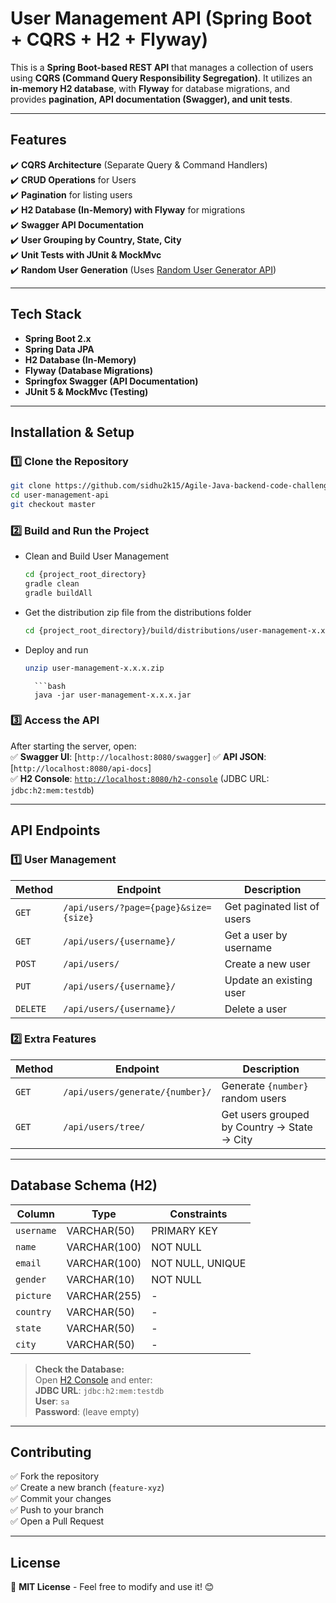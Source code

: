 # **User Management API (Spring Boot + CQRS + H2 + Flyway)**
This is a **Spring Boot-based REST API** that manages a collection of users using **CQRS (Command Query Responsibility Segregation)**. It utilizes an **in-memory H2 database**, with **Flyway** for database migrations, and provides **pagination, API documentation (Swagger), and unit tests**.

---

## **Features**
✔️ **CQRS Architecture** (Separate Query & Command Handlers)  
✔️ **CRUD Operations** for Users  
✔️ **Pagination** for listing users  
✔️ **H2 Database (In-Memory) with Flyway** for migrations  
✔️ **Swagger API Documentation**  
✔️ **User Grouping by Country, State, City**  
✔️ **Unit Tests with JUnit & MockMvc**  
✔️ **Random User Generation** (Uses [Random User Generator API](https://randomuser.me))  

---

## **Tech Stack**
- **Spring Boot 2.x**
- **Spring Data JPA**
- **H2 Database (In-Memory)**
- **Flyway (Database Migrations)**
- **Springfox Swagger (API Documentation)**
- **JUnit 5 & MockMvc (Testing)**

---

## **Installation & Setup**

### **1️⃣ Clone the Repository**
```sh
git clone https://github.com/sidhu2k15/Agile-Java-backend-code-challenge.git
cd user-management-api
git checkout master
```

### **2️⃣ Build and Run the Project**
* Clean and Build User Management
    ```bash
    cd {project_root_directory}
    gradle clean
    gradle buildAll
    ```

* Get the distribution zip file from the distributions folder
    ```bash
    cd {project_root_directory}/build/distributions/user-management-x.x.x.zip
    ```

* Deploy and run
    ```bash
    unzip user-management-x.x.x.zip
    ```
        ```bash
        java -jar user-management-x.x.x.jar




### **3️⃣ Access the API**
After starting the server, open:  
✅ **Swagger UI**: [`http://localhost:8080/swagger`]
✅ **API JSON**: [`http://localhost:8080/api-docs`]   
✅ **H2 Console**: [`http://localhost:8080/h2-console`](http://localhost:8080/h2-console) (JDBC URL: `jdbc:h2:mem:testdb`)

---

## **API Endpoints**
### **1️⃣ User Management**
| Method | Endpoint | Description |
|--------|---------|-------------|
| `GET` | `/api/users/?page={page}&size={size}` | Get paginated list of users |
| `GET` | `/api/users/{username}/` | Get a user by username |
| `POST` | `/api/users/` | Create a new user |
| `PUT` | `/api/users/{username}/` | Update an existing user |
| `DELETE` | `/api/users/{username}/` | Delete a user |

### **2️⃣ Extra Features**
| Method | Endpoint | Description |
|--------|---------|-------------|
| `GET` | `/api/users/generate/{number}/` | Generate `{number}` random users |
| `GET` | `/api/users/tree/` | Get users grouped by Country → State → City |

---

## **Database Schema (H2)**
| Column | Type | Constraints |
|--------|------|------------|
| `username` | VARCHAR(50) | PRIMARY KEY |
| `name` | VARCHAR(100) | NOT NULL |
| `email` | VARCHAR(100) | NOT NULL, UNIQUE |
| `gender` | VARCHAR(10) | NOT NULL |
| `picture` | VARCHAR(255) | - |
| `country` | VARCHAR(50) | - |
| `state` | VARCHAR(50) | - |
| `city` | VARCHAR(50) | - |

> **Check the Database:**  
> Open [H2 Console](http://localhost:8080/h2-console) and enter:  
> **JDBC URL**: `jdbc:h2:mem:testdb`  
> **User**: `sa`  
> **Password**: (leave empty)

---

## **Contributing**
✅ Fork the repository  
✅ Create a new branch (`feature-xyz`)  
✅ Commit your changes  
✅ Push to your branch  
✅ Open a Pull Request  

---

## **License**
📝 **MIT License** - Feel free to modify and use it! 😊

